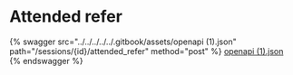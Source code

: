 # Attended refer

{% swagger src="../../../../../.gitbook/assets/openapi (1).json" path="/sessions/{id}/attended_refer" method="post" %}
[openapi (1).json](<../../../../../.gitbook/assets/openapi (1).json>)
{% endswagger %}
